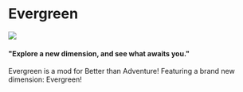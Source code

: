 # Evergreen

![](https://imgur.com/a/irVcvoB)

#### "Explore a new dimension, and see what awaits you."

Evergreen is a mod for Better than Adventure! Featuring a brand new dimension: Evergreen!

